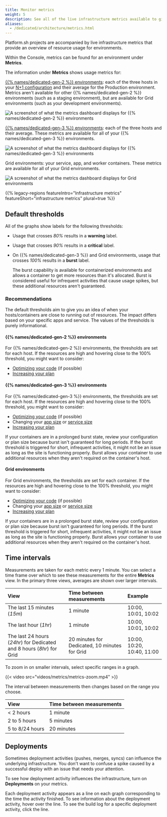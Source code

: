 ```yaml
---
title: Monitor metrics
weight: 5
description: See all of the live infrastructure metrics available to give you an overview of resource usage.
aliases:
  - /dedicated/architecture/metrics.html
---
```


Platform.sh projects are accompanied by live infrastructure metrics that provide an overview of resource usage for environments.

Within the Console, metrics can be found for an environment under **Metrics**.

The information under **Metrics** shows usage metrics for:

[{{% names/dedicated-gen-2 %}} environments](../../dedicated-gen-2/overview/_index.md):
each of the three hosts in your [N+1 configuration](../../dedicated-gen-2/architecture/_index.md)
and their average for the Production environment.
Metrics aren't available for other {{% names/dedicated-gen-2 %}} environments (such as a staging environment),
but are available for Grid environments (such as your development environments).

![A screenshot of what the metrics dashboard displays for {{% names/dedicated-gen-2 %}} environments](/images/metrics/all-dedicated.png "0.45")

[{{% names/dedicated-gen-3 %}} environments](../../dedicated-gen-3/overview.md): each of the three hosts and their average.
These metrics are available for all of your {{% names/dedicated-gen-3 %}} environments.

![A screenshot of what the metrics dashboard displays for {{% names/dedicated-gen-3 %}} environments](/images/metrics/all-dedicated-gen3.png "0.45")

Grid environments: your service, app, and worker containers.
These metrics are available for all of your Grid environments.

![A screenshot of what the metrics dashboard displays for Grid environments](/images/metrics/all-grid.png "0.45")

{{% legacy-regions featureIntro="Infrastructure metrics" featureShort="infrastructure metrics" plural=true %}}

## Default thresholds

All of the graphs show labels for the following thresholds:

* Usage that crosses _80%_ results in a **warning** label.
* Usage that crosses _90%_ results in a **critical** label.
* On {{% names/dedicated-gen-3 %}} and Grid environments, usage that crosses _100%_ results in a **burst** label.

  The burst capability is available for containerized environments
  and allows a container to get more resources than it's allocated.
  Burst is considered useful for infrequent activities that cause usage spikes,
  but these additional resources aren't guaranteed.

### Recommendations

The default thresholds aim to give you an idea of when your hosts/containers are close to running out of resources.
The impact differs based on your specific apps and service.
The values of the thresholds is purely informational.

#### {{% names/dedicated-gen-2 %}} environments

For {{% names/dedicated-gen-2 %}} environments, the thresholds are set for each host.
If the resources are high and hovering close to the 100% threshold,
you might want to consider:

* [Optimizing your code](../integrate-observability/_index.md) (if possible)
* [Increasing your plan](../../administration/pricing/_index.md)

#### {{% names/dedicated-gen-3 %}} environments

For {{% names/dedicated-gen-3 %}} environments, the thresholds are set for each host.
If the resources are high and hovering close to the 100% threshold,
you might want to consider:

* [Optimizing your code](../integrate-observability/_index.md) (if possible)
* Changing your [app size](../../create-apps/app-reference.md#sizes)
  or [service size](../../add-services/_index.md#size)
* [Increasing your plan](../../administration/pricing/_index.md)

If your containers are in a prolonged burst state,
review your configuration or plan size because burst isn't guaranteed for long periods.
If the burst threshold is triggered for short, infrequent activities,
it might not be an issue as long as the site is functioning properly.
Burst allows your container to use additional resources when they aren't required on the container's host.

#### Grid environments
  
For Grid environments, the thresholds are set for each container.
If the resources are high and hovering close to the 100% threshold,
you might want to consider:

* [Optimizing your code](../integrate-observability/_index.md) (if possible)
* Changing your [app size](../../create-apps/app-reference.md#sizes)
  or [service size](../../add-services/_index.md#size)
* [Increasing your plan](../../administration/pricing/_index.md)

If your containers are in a prolonged burst state,
review your configuration or plan size because burst isn't guaranteed for long periods.
If the burst threshold is triggered for short, infrequent activities,
it might not be an issue as long as the site is functioning properly.
Burst allows your container to use additional resources when they aren't required on the container's host.

## Time intervals

Measurements are taken for each metric every 1 minute.
You can select a time frame over which to see these measurements for the entire **Metrics** view.
In the primary three views, averages are shown over larger intervals.

| View                                                                  | Time between measurements                     | Example                      |
| :-------------------------------------------------------------------- | :-------------------------------------------- | :--------------------------- |
| The last 15 minutes (*15m*)                                           | 1 minute                                      | 10:00, 10:01, 10:02 |
| The last hour (*1hr*)                                                 | 1 minute                                      | 10:00, 10:01, 10:02          |
| The last 24 hours (*24hr*) for Dedicated and 8 hours (*8hr*) for Grid | 20 minutes for Dedicated, 10 minutes for Grid | 10:00, 10:20, 10:40, 11:00   |

To zoom in on smaller intervals, select specific ranges in a graph.

{{< video src="videos/metrics/metrics-zoom.mp4" >}}

The interval between measurements then changes based on the range you choose.

| View            | Time between measurements |
| :-------------- | :------------------------ |
| < 2 hours       | 1 minute                  |
| 2 to 5 hours    | 5 minutes                 |
| 5 to 8/24 hours | 20 minutes                |

## Deployments

Sometimes deployment activities (pushes, merges, syncs) can influence the underlying infrastructure.
You don't want to confuse a spike caused by a successful deploy with an issue that needs your attention.

To see how deployment activity influences the infrastructure, turn on **Deployments** on your metrics.

Each deployment activity appears as a line on each graph corresponding to the time the activity finished.
To see information about the deployment activity, hover over the line.
To see the build log for a specific deployment activity, click the line.

